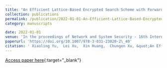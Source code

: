 ```yaml
---
title: "An Efficient Lattice-Based Encrypted Search Scheme with Forward Security"
collection: publications
permalink: /publication/2022-01-01-An-Efficient-Lattice-Based-Encrypted-Search-Scheme-with-Forward-Security
category: manuscripts

date: 2022-01-01
venue: 'In the proceedings of Network and System Security - 16th International Conference, NSS 2022, Denarau Island, Fiji, December 9-12, 2022, Proceedings'
paperurl: 'https://doi.org/10.1007/978-3-031-23020-2\_40'
citation: ' Xiaoling Yu,  Lei Xu,  Xin Huang,  Chungen Xu, &quot;An Efficient Lattice-Based Encrypted Search Scheme with Forward Security.&quot; In the proceedings of Network and System Security - 16th International Conference, NSS 2022, Denarau Island, Fiji, December 9-12, 2022, Proceedings, 2022.'
---
```

[Access paper here](https://doi.org/10.1007/978-3-031-23020-2\_40){:target="_blank"}
